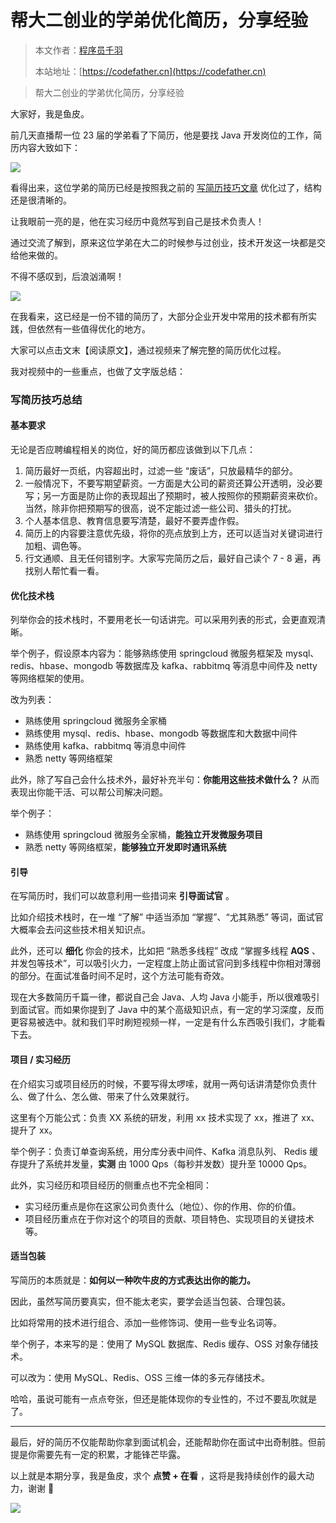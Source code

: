 # 帮大二创业的学弟优化简历，分享经验

> 本文作者：[程序员千羽](https://yuyuanweb.feishu.cn/wiki/Abldw5WkjidySxkKxU2cQdAtnah)
>
> 本站地址：[https://codefather.cn](https://codefather.cn)

> 帮大二创业的学弟优化简历，分享经验

大家好，我是鱼皮。

前几天直播帮一位 23 届的学弟看了下简历，他是要找 Java 开发岗位的工作，简历内容大致如下：

![](https://pic.yupi.icu/5563/202311070902268.png)

看得出来，这位学弟的简历已经是按照我之前的 [写简历技巧文章](https://mp.weixin.qq.com/s?__biz=MzI1NDczNTAwMA==&mid=2247498320&idx=1&sn=8af54fb5f9fbcaea0b3f24d0ab45b31d&scene=21#wechat_redirect) 优化过了，结构还是很清晰的。

让我眼前一亮的是，他在实习经历中竟然写到自己是技术负责人！

通过交流了解到，原来这位学弟在大二的时候参与过创业，技术开发这一块都是交给他来做的。

不得不感叹到，后浪汹涌啊！

![](https://pic.yupi.icu/5563/202311070902656.png)

在我看来，这已经是一份不错的简历了，大部分企业开发中常用的技术都有所实践，但依然有一些值得优化的地方。

大家可以点击文末【阅读原文】，通过视频来了解完整的简历优化过程。

我对视频中的一些重点，也做了文字版总结：

### 写简历技巧总结

#### 基本要求

无论是否应聘编程相关的岗位，好的简历都应该做到以下几点：

1. 简历最好一页纸，内容超出时，过滤一些 “废话”，只放最精华的部分。
2. 一般情况下，不要写期望薪资。一方面是大公司的薪资还算公开透明，没必要写；另一方面是防止你的表现超出了预期时，被人按照你的预期薪资来砍价。当然，除非你把预期写的很高，说不定能过滤一些公司、猎头的打扰。
3. 个人基本信息、教育信息要写清楚，最好不要弄虚作假。
4. 简历上的内容要注意优先级，将你的亮点放到上方，还可以适当对关键词进行加粗、调色等。
5. 行文通顺、且无任何错别字。大家写完简历之后，最好自己读个 7 - 8 遍，再找别人帮忙看一看。

#### 优化技术栈

列举你会的技术栈时，不要用老长一句话讲完。可以采用列表的形式，会更直观清晰。

举个例子，假设原本内容为：能够熟练使用 springcloud 微服务框架及 mysql、redis、hbase、mongodb 等数据库及 kafka、rabbitmq 等消息中间件及 netty 等网络框架的使用。

改为列表：

- 熟练使用 springcloud 微服务全家桶
- 熟练使用 mysql、redis、hbase、mongodb 等数据库和大数据中间件
- 熟练使用 kafka、rabbitmq 等消息中间件
- 熟悉 netty 等网络框架

此外，除了写自己会什么技术外，最好补充半句：**你能用这些技术做什么？** 从而表现出你能干活、可以帮公司解决问题。

举个例子：

- 熟练使用 springcloud 微服务全家桶，**能独立开发微服务项目**
- 熟悉 netty 等网络框架，**能够独立开发即时通讯系统**

#### 引导

在写简历时，我们可以故意利用一些措词来 **引导面试官** 。

比如介绍技术栈时，在一堆 “了解” 中适当添加 “掌握”、“尤其熟悉” 等词，面试官大概率会去问这些技术相关知识点。

此外，还可以 **细化** 你会的技术，比如把 “熟悉多线程” 改成 “掌握多线程  **AQS** 、并发包等技术”，可以吸引火力，一定程度上防止面试官问到多线程中你相对薄弱的部分。在面试准备时间不足时，这个方法可能有奇效。

现在大多数简历千篇一律，都说自己会 Java、人均 Java 小能手，所以很难吸引到面试官。而如果你提到了 Java 中的某个高级知识点，有一定的学习深度，反而更容易被选中。就和我们平时刷短视频一样，一定是有什么东西吸引我们，才能看下去。

#### 项目 / 实习经历

在介绍实习或项目经历的时候，不要写得太啰嗦，就用一两句话讲清楚你负责什么、做了什么、怎么做、带来了什么效果就行。

这里有个万能公式：负责 XX 系统的研发，利用 xx 技术实现了 xx，推进了 xx、提升了 xx。

举个例子：负责订单查询系统，用分库分表中间件、Kafka 消息队列、 Redis 缓存提升了系统并发量，**实测** 由 1000 Qps（每秒并发数）提升至 10000 Qps。

此外，实习经历和项目经历的侧重点也不完全相同：

- 实习经历重点是你在这家公司负责什么（地位）、你的作用、你的价值。
- 项目经历重点在于你对这个的项目的贡献、项目特色、实现项目的关键技术等。

#### 适当包装

写简历的本质就是：**如何以一种吹牛皮的方式表达出你的能力。**

因此，虽然写简历要真实，但不能太老实，要学会适当包装、合理包装。

比如将常用的技术进行组合、添加一些修饰词、使用一些专业名词等。

举个例子，本来写的是：使用了 MySQL 数据库、Redis 缓存、OSS 对象存储技术。

可以改为：使用 MySQL、Redis、OSS 三维一体的多元存储技术。

哈哈，虽说可能有一点点夸张，但还是能体现你的专业性的，不过不要乱吹就是了。



------


最后，好的简历不仅能帮助你拿到面试机会，还能帮助你在面试中出奇制胜。但前提是你需要先有一定的积累，才能锋芒毕露。

以上就是本期分享，我是鱼皮，求个 **点赞 + 在看** ，这将是我持续创作的最大动力，谢谢 🙏

![](https://pic.yupi.icu/5563/202311070902813.png)